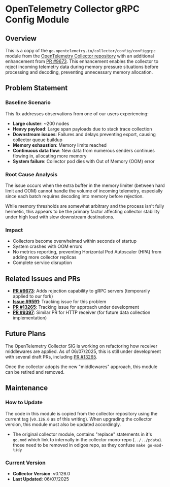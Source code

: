 # OpenTelemetry Collector gRPC Config Module

## Overview

This is a copy of the `go.opentelemetry.io/collector/config/configgrpc` module from the [OpenTelemetry Collector repository](https://github.com/open-telemetry/opentelemetry-collector/tree/main/config/configgrpc) with an additional enhancement from [PR #9673](https://github.com/open-telemetry/opentelemetry-collector/pull/9673). This enhancement enables the collector to reject incoming telemetry data during memory pressure situations before processing and decoding, preventing unnecessary memory allocation.

## Problem Statement

### Baseline Scenario

This fix addresses observations from one of our users experiencing:

- **Large cluster**: ~200 nodes
- **Heavy payload**: Large span payloads due to stack trace collection
- **Downstream issues**: Failures and delays preventing export, causing collector queue buildup
- **Memory exhaustion**: Memory limits reached
- **Continuous data flow**: New data from numerous senders continues flowing in, allocating more memory
- **System failure**: Collector pod dies with Out of Memory (OOM) error

### Root Cause Analysis

The issue occurs when the extra buffer in the memory limiter (between hard limit and OOM) cannot handle the volume of incoming telemetry, especially since each batch requires decoding into memory before rejection.

While memory thresholds are somewhat arbitrary and the process isn't fully hermetic, this appears to be the primary factor affecting collector stability under high load with slow downstream destinations.

### Impact

- Collectors become overwhelmed within seconds of startup
- System crashes with OOM errors
- No metrics reporting, preventing Horizontal Pod Autoscaler (HPA) from adding more collector replicas
- Complete service disruption

## Related Issues and PRs

- **[PR #9673](https://github.com/open-telemetry/opentelemetry-collector/pull/9673)**: Adds rejection capability to gRPC servers (temporarily applied to our fork)
- **[Issue #9591](https://github.com/open-telemetry/opentelemetry-collector/issues/9591)**: Tracking issue for this problem
- **[PR #13265](https://github.com/open-telemetry/opentelemetry-collector/pull/13265)**: Tracking issue for approach under development
- **[PR #9397](https://github.com/open-telemetry/opentelemetry-collector/pull/9397)**: Similar PR for HTTP receiver (for future data collection implementation)

## Future Plans

The OpenTelemetry Collector SIG is working on refactoring how receiver middlewares are applied. As of 06/07/2025, this is still under development with several draft PRs, including [PR #13265](https://github.com/open-telemetry/opentelemetry-collector/pull/13265).

Once the collector adopts the new "middlewares" approach, this module can be retired and removed.

## Maintenance

### How to Update

The code in this module is copied from the collector repository using the current tag (`v0.126.0` as of this writing). When upgrading the collector version, this module must also be updated accordingly.

- The original collector module, contains "replace" statements in it's `go.mod` which link to internally in the collector mono-repo (`../../pdata`). those need to be removed in odigos repo, as they confuse `make go-mod-tidy`

### Current Version

- **Collector Version**: v0.126.0
- **Last Updated**: 06/07/2025


